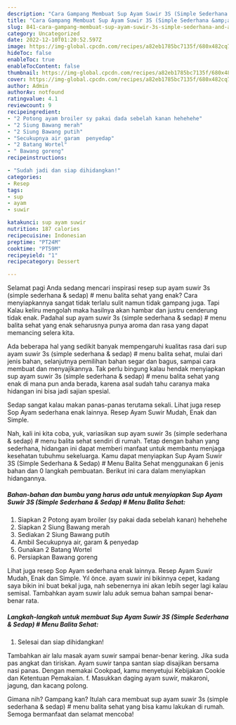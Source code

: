 ```yaml
---
description: "Cara Gampang Membuat Sup Ayam Suwir 3S (Simple Sederhana &amp;amp; Sedap) # Menu Balita Sehat Anti Gagal"
title: "Cara Gampang Membuat Sup Ayam Suwir 3S (Simple Sederhana &amp;amp; Sedap) # Menu Balita Sehat Anti Gagal"
slug: 841-cara-gampang-membuat-sup-ayam-suwir-3s-simple-sederhana-and-amp-sedap-menu-balita-sehat-anti-gagal
category: Uncategorized
date: 2022-12-10T01:20:52.597Z
image: https://img-global.cpcdn.com/recipes/a82eb1785bc7135f/680x482cq70/sup-ayam-suwir-3s-simple-sederhana-sedap-menu-balita-sehat-foto-resep-utama.jpg
hideToc: false
enableToc: true
enableTocContent: false
thumbnail: https://img-global.cpcdn.com/recipes/a82eb1785bc7135f/680x482cq70/sup-ayam-suwir-3s-simple-sederhana-sedap-menu-balita-sehat-foto-resep-utama.jpg
cover: https://img-global.cpcdn.com/recipes/a82eb1785bc7135f/680x482cq70/sup-ayam-suwir-3s-simple-sederhana-sedap-menu-balita-sehat-foto-resep-utama.jpg
author: Admin
authorAv: notfound
ratingvalue: 4.1
reviewcount: 9
recipeingredient:
- "2 Potong ayam broiler sy pakai dada sebelah kanan hehehehe"
- "2 Siung Bawang merah"
- "2 Siung Bawang putih"
- "Secukupnya air garam  penyedap"
- "2 Batang Wortel"
- " Bawang goreng"
recipeinstructions:

- "Sudah jadi dan siap dihidangkan!"
categories:
- Resep
tags:
- sup
- ayam
- suwir

katakunci: sup ayam suwir 
nutrition: 187 calories
recipecuisine: Indonesian
preptime: "PT24M"
cooktime: "PT59M"
recipeyield: "1"
recipecategory: Dessert

---
```



Selamat pagi Anda sedang mencari inspirasi resep sup ayam suwir 3s (simple sederhana &amp; sedap) # menu balita sehat yang enak? Cara menyiapkannya sangat tidak terlalu sulit namun tidak gampang juga. Tapi Kalau keliru mengolah maka hasilnya akan hambar dan justru cenderung tidak enak. Padahal sup ayam suwir 3s (simple sederhana &amp; sedap) # menu balita sehat yang enak seharusnya punya aroma dan rasa yang dapat memancing selera kita.


Ada beberapa hal yang sedikit banyak mempengaruhi kualitas rasa dari sup ayam suwir 3s (simple sederhana &amp; sedap) # menu balita sehat, mulai dari jenis bahan, selanjutnya pemilihan bahan segar dan bagus, sampai cara membuat dan menyajikannya. Tak perlu bingung kalau hendak menyiapkan sup ayam suwir 3s (simple sederhana &amp; sedap) # menu balita sehat yang enak di mana pun anda berada, karena asal sudah tahu caranya maka hidangan ini bisa jadi sajian spesial.

Sedap sangat kalau makan panas-panas terutama sekali. Lihat juga resep Sop Ayam sederhana enak lainnya. Resep Ayam Suwir Mudah, Enak dan Simple.


Nah, kali ini kita coba, yuk, variasikan sup ayam suwir 3s (simple sederhana &amp; sedap) # menu balita sehat sendiri di rumah. Tetap dengan bahan yang sederhana, hidangan ini dapat memberi manfaat untuk membantu menjaga kesehatan tubuhmu sekeluarga. Kamu dapat menyiapkan Sup Ayam Suwir 3S (Simple Sederhana &amp; Sedap) # Menu Balita Sehat menggunakan 6 jenis bahan dan 0 langkah pembuatan. Berikut ini cara dalam menyiapkan hidangannya.

<!--inarticleads1-->

##### Bahan-bahan dan bumbu yang harus ada untuk menyiapkan Sup Ayam Suwir 3S (Simple Sederhana &amp; Sedap) # Menu Balita Sehat:

1. Siapkan 2 Potong ayam broiler (sy pakai dada sebelah kanan) hehehehe
1. Siapkan 2 Siung Bawang merah
1. Sediakan 2 Siung Bawang putih
1. Ambil Secukupnya air, garam &amp; penyedap
1. Gunakan 2 Batang Wortel
1. Persiapkan  Bawang goreng


Lihat juga resep Sop Ayam sederhana enak lainnya. Resep Ayam Suwir Mudah, Enak dan Simple. Yıl önce. ayam suwir ini bikinnya cepet, kadang saya bikin ini buat bekal juga, nah sebenernya ini akan lebih seger lagi kalau semisal. Tambahkan ayam suwir lalu aduk semua bahan sampai benar-benar rata. 

<!--inarticleads2-->

##### Langkah-langkah untuk membuat Sup Ayam Suwir 3S (Simple Sederhana &amp; Sedap) # Menu Balita Sehat:


1. Selesai dan siap dihidangkan!

Tambahkan air lalu masak ayam suwir sampai benar-benar kering. Jika suda pas angkat dan tiriskan. Ayam suwir tanpa santan siap disajikan bersama nasi panas. Dengan memakai Cookpad, kamu menyetujui Kebijakan Cookie dan Ketentuan Pemakaian. f. Masukkan daging ayam suwir, makaroni, jagung, dan kacang polong. 

Gimana nih? Gampang kan? Itulah cara membuat sup ayam suwir 3s (simple sederhana &amp; sedap) # menu balita sehat yang bisa kamu lakukan di rumah. Semoga bermanfaat dan selamat mencoba!

